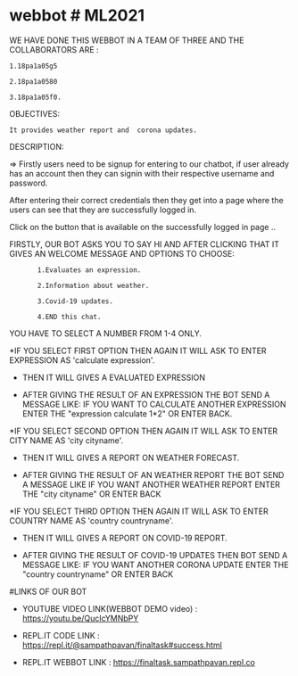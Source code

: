 # webbot # ML2021


 WE HAVE DONE THIS WEBBOT IN A TEAM OF THREE AND THE COLLABORATORS ARE :

    1.18pa1a05g5
   
    2.18pa1a0580
   
    3.18pa1a05f0.

 OBJECTIVES: 
 
    It provides weather report and  corona updates.
 
 DESCRIPTION:
 
 => Firstly users need to be signup for entering to our chatbot, if user already has an account then they can signin with their respective username and password.
 
 After entering their correct credentials then they get into a page where the users can see that they are successfully logged in.
 
 Click on the button that is available on the successfully logged in page ..
 
 FIRSTLY, OUR BOT ASKS YOU TO SAY HI AND AFTER CLICKING THAT IT GIVES AN WELCOME MESSAGE AND OPTIONS TO CHOOSE:
   
           1.Evaluates an expression.
           
           2.Information about weather.
           
           3.Covid-19 updates.
           
           4.END this chat.
           
  YOU HAVE TO SELECT A NUMBER FROM 1-4 ONLY.
  
   
  *IF YOU SELECT FIRST OPTION THEN AGAIN IT WILL ASK TO ENTER EXPRESSION AS 'calculate expression'.
  
   * THEN IT WILL GIVES A EVALUATED EXPRESSION
     
   * AFTER GIVING THE RESULT OF AN EXPRESSION THE BOT SEND A MESSAGE LIKE: IF YOU WANT TO CALCULATE ANOTHER EXPRESSION ENTER THE "expression calculate 1*2" OR
     ENTER  BACK.
         
         
  *IF YOU SELECT SECOND OPTION THEN AGAIN IT WILL ASK TO ENTER CITY NAME AS 'city cityname'.
  
   * THEN IT WILL GIVES A REPORT ON WEATHER FORECAST.
     
   * AFTER GIVING THE RESULT OF AN WEATHER REPORT THE BOT SEND A MESSAGE LIKE IF YOU WANT ANOTHER WEATHER REPORT ENTER THE "city cityname" OR
     ENTER BACK
  
 
  *IF YOU SELECT THIRD OPTION THEN AGAIN IT WILL ASK TO ENTER COUNTRY NAME AS 'country countryname'.
  
   * THEN IT WILL GIVES A REPORT ON COVID-19 REPORT.
     
   * AFTER GIVING THE RESULT OF COVID-19 UPDATES THEN BOT SEND A MESSAGE LIKE: IF YOU WANT ANOTHER CORONA UPDATE ENTER THE "country countryname" OR
     ENTER BACK
     
   #LINKS OF OUR BOT
     
   
   * YOUTUBE VIDEO LINK(WEBBOT DEMO video) : https://youtu.be/QucIcYMNbPY
   
   
   * REPL.IT CODE LINK : https://repl.it/@sampathpavan/finaltask#success.html
   
   
   * REPL.IT WEBBOT LINK : https://finaltask.sampathpavan.repl.co
   
  
   
   
   
   
  
   
   
   
   
   
   
  







         
